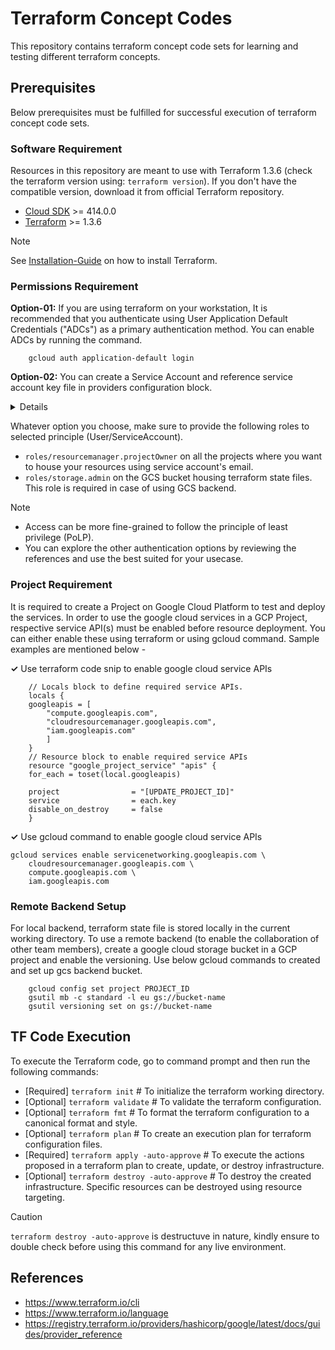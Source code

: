# Terraform Concept Codes
This repository contains terraform concept code sets for learning and testing different terraform concepts.

## Prerequisites
Below prerequisites must be fulfilled for successful execution of terraform concept code sets.

### Software Requirement
Resources in this repository are meant to use with Terraform 1.3.6 (check the terraform version using: `terraform version`). If you don't have the compatible version, download it from official Terraform repository.

- [Cloud SDK](https://cloud.google.com/sdk/install) >= 414.0.0
- [Terraform](https://www.terraform.io/downloads.html) >= 1.3.6

> [!Note] 
> See [Installation-Guide](https://gist.github.com/anupam-sy/7458df6506e8e3cfb28c0ff56fab546a) on how to install Terraform.

### Permissions Requirement
**Option-01:** If you are using terraform on your workstation, It is recommended that you authenticate using User Application Default Credentials ("ADCs") as a primary authentication method. You can enable ADCs by running the command.

```
    gcloud auth application-default login
```

**Option-02:** You can create a Service Account and reference service account key file in providers configuration block.
<details>
```
    provider "google" {
        credentials = file("./credentials/service_account_key.json")
    }
```
</details>

Whatever option you choose, make sure to provide the following roles to selected principle (User/ServiceAccount).
- `roles/resourcemanager.projectOwner` on all the projects where you want to house your resources using service account's email.
- `roles/storage.admin` on the GCS bucket housing terraform state files. This role is required in case of using GCS backend.

> [!Note] 
> - Access can be more fine-grained to follow the principle of least privilege (PoLP).
> - You can explore the other authentication options by reviewing the references and use the best suited for your usecase.

### Project Requirement
It is required to create a Project on Google Cloud Platform to test and deploy the services. In order to use the google cloud services in a GCP Project, respective service API(s) must be enabled before resource deployment. You can either enable these using terraform or using gcloud command. Sample examples are mentioned below -

**✓** Use terraform code snip to enable google cloud service APIs

```
    // Locals block to define required service APIs.
    locals {
    googleapis = [
        "compute.googleapis.com",
        "cloudresourcemanager.googleapis.com",
        "iam.googleapis.com"
        ]
    }
    // Resource block to enable required service APIs
    resource "google_project_service" "apis" {
    for_each = toset(local.googleapis)
    
    project                = "[UPDATE_PROJECT_ID]"
    service                = each.key
    disable_on_destroy     = false
    }
```

**✓** Use gcloud command to enable google cloud service APIs
```
gcloud services enable servicenetworking.googleapis.com \
    cloudresourcemanager.googleapis.com \
    compute.googleapis.com \
    iam.googleapis.com
```

### Remote Backend Setup
For local backend, terraform state file is stored locally in the current working directory. To use a remote backend (to enable the collaboration of other team members), create a google cloud storage bucket in a GCP project and enable the versioning. Use below gcloud commands to created and set up gcs backend bucket.

```
    gcloud config set project PROJECT_ID
    gsutil mb -c standard -l eu gs://bucket-name
    gsutil versioning set on gs://bucket-name
```

## TF Code Execution
To execute the Terraform code, go to command prompt and then run the following commands:

- [Required] `terraform init` # To initialize the terraform working directory.
- [Optional] `terraform validate` # To validate the terraform configuration.
- [Optional] `terraform fmt` # To format the terraform configuration to a canonical format and style.
- [Optional] `terraform plan` # To create an execution plan for terraform configuration files.
- [Required] `terraform apply -auto-approve` # To execute the actions proposed in a terraform plan to create, update, or destroy infrastructure.
- [Optional] `terraform destroy -auto-approve` # To destroy the created infrastructure. Specific resources can be destroyed using resource targeting.

> [!CAUTION]
> `terraform destroy -auto-approve` is destructuve in nature, kindly ensure to double check before using this command for any live environment.

## References
- https://www.terraform.io/cli
- https://www.terraform.io/language
- https://registry.terraform.io/providers/hashicorp/google/latest/docs/guides/provider_reference
